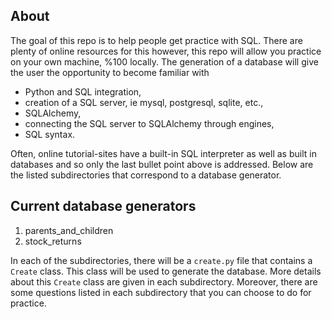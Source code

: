 ## About
The goal of this repo is to help people get practice with SQL. There are plenty
of online resources for this however, this repo will allow you practice on your
own machine, %100 locally. The generation of a database will give the user the
opportunity to become familiar with

* Python and SQL integration,
* creation of a SQL server, ie mysql, postgresql, sqlite, etc.,
* SQLAlchemy,
* connecting the SQL server to SQLAlchemy through engines,
* SQL syntax.

Often, online tutorial-sites have a built-in SQL interpreter as well
as built in databases and so only the last bullet point above is 
addressed. Below are the listed subdirectories that correspond to a 
database generator.

## Current database generators
1. parents_and_children
2. stock_returns

In each of the subdirectories, there will be a `create.py` file that contains
a `Create` class. This class will be used to generate the database. More 
details about this `Create` class are given in each subdirectory. Moreover,
there are some questions listed in each subdirectory that you can choose to do 
for practice.

